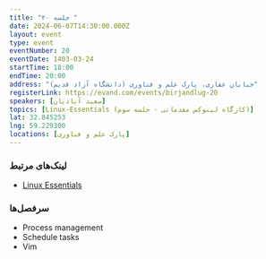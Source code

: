 ```yaml
---
title: "جلسه ۲۰ "
date: 2024-06-07T14:30:00.000Z
layout: event
type: event
eventNumber: 20
eventDate: 1403-03-24
startTime: 18:00
endTime: 20:00
address: "خیابان غفاری، پارک علم و فناوری (دانشگاه آزاد قدیم)"
registerLink: https://evand.com/events/birjandlug-20
speakers: [سعید آبادیان]
topics: [Linux-Essentials (کارگاه لینوکس مقدماتی - جلسه سوم)]
lat: 32.845253
lng: 59.229300
locations: [پارک علم و فناوری]
---
```


### لینک‌های مرتبط

- [Linux Essentials](https://learning.lpi.org/pdfstore/LPI-Learning-Material-010-160-de.pdf)

### سرفصل‌ها
- Process management
- Schedule tasks
- Vim
